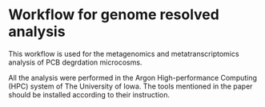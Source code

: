 # Workflow for genome resolved analysis

This workflow is used for the metagenomics and metatranscriptomics analysis of PCB degrdation microcosms.

  All the analysis were performed in the Argon High-performance Computing (HPC) system of The University of Iowa.
  The tools mentioned in the paper should be installed according to their instruction.


